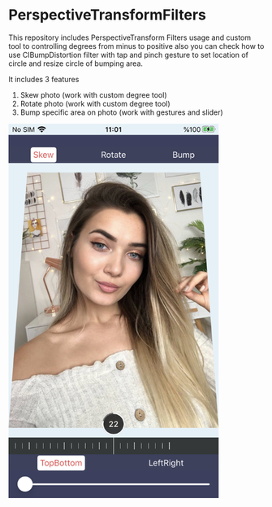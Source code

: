 # PerspectiveTransformFilters
This repository includes PerspectiveTransform Filters usage and custom tool to controlling degrees from minus to positive also you can check how to use CIBumpDistortion filter with tap and pinch gesture to set location of circle and resize circle of bumping area.

It includes 3 features 
1. Skew photo (work with custom degree tool)
2. Rotate photo (work with custom degree tool)
3. Bump specific area on photo (work with gestures and slider)

<div>
<img src="https://github.com/Coder-ACJHP/PerspectiveTransformFilters/blob/master/PerspectiveTransformFilters%20%2B%20Magnify%20Point/PerspectiveTransformFilters/screenshot.jpeg" width="414" height="736"/>
</div>


